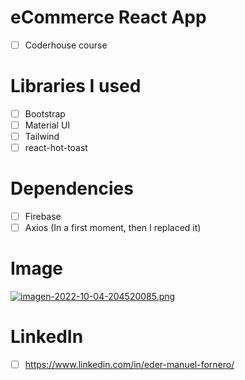 # eCommerce React App 
- [ ] Coderhouse course 

# Libraries I used

- [ ] Bootstrap 
- [ ] Material UI 
- [ ] Tailwind 
- [ ] react-hot-toast

# Dependencies

- [ ] Firebase 
- [ ] Axios (In a first moment, then I replaced it)

# Image 

[![imagen-2022-10-04-204520085.png](https://i.postimg.cc/Vkfn6q5f/imagen-2022-10-04-204520085.png)](https://postimg.cc/nCWCSQvg)


# LinkedIn

- [ ] https://www.linkedin.com/in/eder-manuel-fornero/
